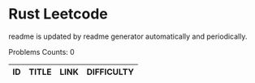 # Rust Leetcode

readme is updated by readme generator automatically and periodically.

Problems Counts: 0

| ID   | TITLE | LINK | DIFFICULTY |
| ---- | ----- | ---- | ---------- |
